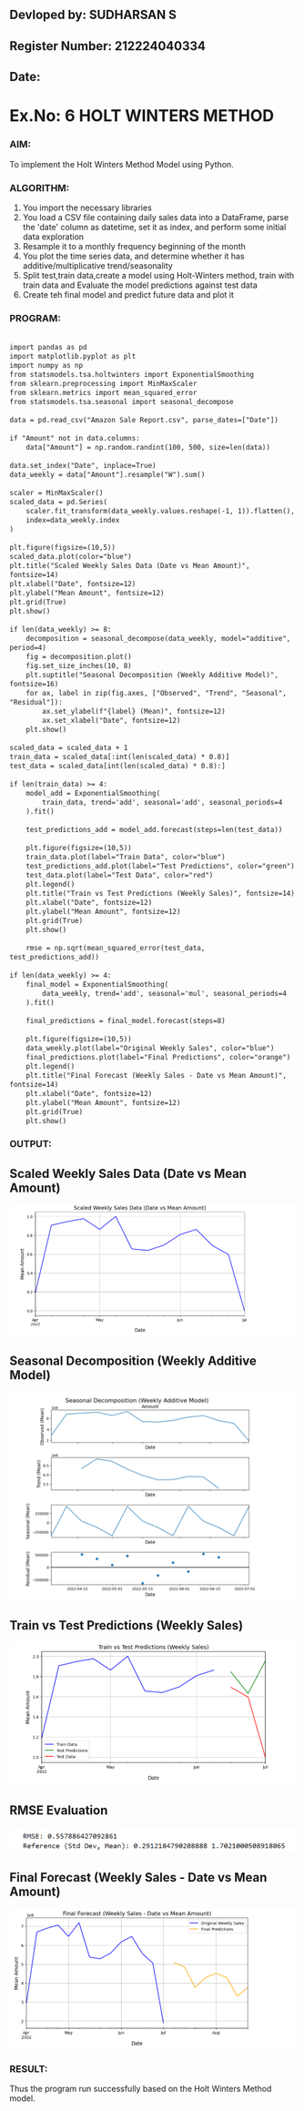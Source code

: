 ## Devloped by: SUDHARSAN S
## Register Number: 212224040334
## Date: 

# Ex.No: 6                   HOLT WINTERS METHOD

### AIM:
To implement the Holt Winters Method Model using Python.

### ALGORITHM:
1. You import the necessary libraries
2. You load a CSV file containing daily sales data into a DataFrame, parse the 'date' column as datetime, set it as index, and perform some initial data exploration
3. Resample it to a monthly frequency beginning of the month
4. You plot the time series data, and determine whether it has additive/multiplicative trend/seasonality
5. Split test,train data,create a model using Holt-Winters method, train with train data and Evaluate the model  predictions against test data
6. Create teh final model and predict future data and plot it

### PROGRAM:
```

import pandas as pd
import matplotlib.pyplot as plt
import numpy as np
from statsmodels.tsa.holtwinters import ExponentialSmoothing
from sklearn.preprocessing import MinMaxScaler
from sklearn.metrics import mean_squared_error
from statsmodels.tsa.seasonal import seasonal_decompose

data = pd.read_csv("Amazon Sale Report.csv", parse_dates=["Date"])

if "Amount" not in data.columns:
    data["Amount"] = np.random.randint(100, 500, size=len(data))

data.set_index("Date", inplace=True)
data_weekly = data["Amount"].resample("W").sum()

scaler = MinMaxScaler()
scaled_data = pd.Series(
    scaler.fit_transform(data_weekly.values.reshape(-1, 1)).flatten(),
    index=data_weekly.index
)

plt.figure(figsize=(10,5))
scaled_data.plot(color="blue")
plt.title("Scaled Weekly Sales Data (Date vs Mean Amount)", fontsize=14)
plt.xlabel("Date", fontsize=12)
plt.ylabel("Mean Amount", fontsize=12)
plt.grid(True)
plt.show()

if len(data_weekly) >= 8:
    decomposition = seasonal_decompose(data_weekly, model="additive", period=4)
    fig = decomposition.plot()
    fig.set_size_inches(10, 8)
    plt.suptitle("Seasonal Decomposition (Weekly Additive Model)", fontsize=16)
    for ax, label in zip(fig.axes, ["Observed", "Trend", "Seasonal", "Residual"]):
        ax.set_ylabel(f"{label} (Mean)", fontsize=12)
        ax.set_xlabel("Date", fontsize=12)
    plt.show()

scaled_data = scaled_data + 1
train_data = scaled_data[:int(len(scaled_data) * 0.8)]
test_data = scaled_data[int(len(scaled_data) * 0.8):]

if len(train_data) >= 4:
    model_add = ExponentialSmoothing(
        train_data, trend='add', seasonal='add', seasonal_periods=4
    ).fit()

    test_predictions_add = model_add.forecast(steps=len(test_data))

    plt.figure(figsize=(10,5))
    train_data.plot(label="Train Data", color="blue")
    test_predictions_add.plot(label="Test Predictions", color="green")
    test_data.plot(label="Test Data", color="red")
    plt.legend()
    plt.title("Train vs Test Predictions (Weekly Sales)", fontsize=14)
    plt.xlabel("Date", fontsize=12)
    plt.ylabel("Mean Amount", fontsize=12)
    plt.grid(True)
    plt.show()

    rmse = np.sqrt(mean_squared_error(test_data, test_predictions_add))

if len(data_weekly) >= 4:
    final_model = ExponentialSmoothing(
        data_weekly, trend='add', seasonal='mul', seasonal_periods=4
    ).fit()

    final_predictions = final_model.forecast(steps=8)

    plt.figure(figsize=(10,5))
    data_weekly.plot(label="Original Weekly Sales", color="blue")
    final_predictions.plot(label="Final Predictions", color="orange")
    plt.legend()
    plt.title("Final Forecast (Weekly Sales - Date vs Mean Amount)", fontsize=14)
    plt.xlabel("Date", fontsize=12)
    plt.ylabel("Mean Amount", fontsize=12)
    plt.grid(True)
    plt.show()

```

### OUTPUT:
## Scaled Weekly Sales Data (Date vs Mean Amount)

![alt text](<Screenshot 2025-09-30 133452.png>)

## Seasonal Decomposition (Weekly Additive Model)

![alt text](<Screenshot 2025-09-30 133504.png>)

## Train vs Test Predictions (Weekly Sales)

![alt text](<Screenshot 2025-09-30 133527.png>)

## RMSE Evaluation

![alt text](<Screenshot 2025-09-30 133547.png>)

## Final Forecast (Weekly Sales - Date vs Mean Amount)

 ![alt text](<Screenshot 2025-09-30 133600.png>)

### RESULT:
Thus the program run successfully based on the Holt Winters Method model.
